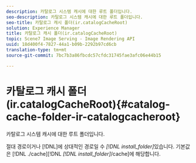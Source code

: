 ```yaml
---
description: 카탈로그 시스템 캐시에 대한 루트 폴더입니다.
seo-description: 카탈로그 시스템 캐시에 대한 루트 폴더입니다.
seo-title: 카탈로그 캐시 폴더(ir.catalogCacheRoot)
solution: Experience Manager
title: 카탈로그 캐시 폴더(ir.catalogCacheRoot)
topic: Scene7 Image Serving - Image Rendering API
uuid: 18d400f4-7827-44a1-b09b-2292b97cd6cb
translation-type: tm+mt
source-git-commit: 7bc7b3a86fbcdc57cfdc31745fae3afc06e44b15

---
```



# 카탈로그 캐시 폴더(ir.catalogCacheRoot){#catalog-cache-folder-ir-catalogcacheroot}

카탈로그 시스템 캐시에 대한 루트 폴더입니다.

절대 경로이거나 [!DNL]에 상대적인 경로일 수 *[!DNL install_folder]*&#x200B;있습니다. 기본값은 [!DNL ./cache][!DNL *[!DNL install_folder]*/cache]에 해당합니다.
